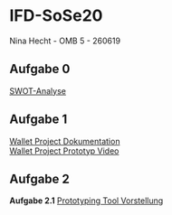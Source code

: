 # IFD-SoSe20
Nina Hecht - OMB 5 - 260619

## Aufgabe 0
<a href="https://ninahecht.github.io/IFD-WiSe20-21/aufgabe0/">SWOT-Analyse</a>

## Aufgabe 1
<a href="https://ninahecht.github.io/IFD-WiSe20-21/aufgabe1/wallet-project-documentation.pdf">Wallet Project Dokumentation</a><br>
<a href="https://ninahecht.github.io/IFD-WiSe20-21/aufgabe1/wallet-project-prototype.mp4">Wallet Project Prototyp Video</a>

## Aufgabe 2
**Aufgabe 2.1**
<a href="https://ninahecht.github.io/IFD-WiSe20-21/aufgabe2.1/prototyping-tool.md">Prototyping Tool Vorstellung</a>
